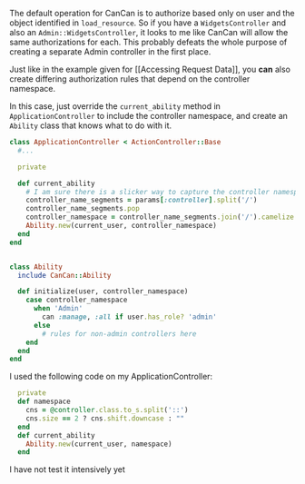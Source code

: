 The default operation for CanCan is to authorize based only on user and the object identified in `load_resource`.  So if you have a `WidgetsController` and also an `Admin::WidgetsController`, it looks to me like CanCan will allow the same authorizations for each.  This probably defeats the whole purpose of creating a separate Admin controller in the first place.

Just like in the example given for [[Accessing Request Data]], you **can** also create differing authorization rules that depend on the controller namespace.  

In this case, just override the `current_ability` method in `ApplicationController` to include the controller namespace, and create an `Ability` class that knows what to do with it.

``` ruby
class ApplicationController < ActionController::Base
  #...

  private

  def current_ability
    # I am sure there is a slicker way to capture the controller namespace
    controller_name_segments = params[:controller].split('/')
    controller_name_segments.pop
    controller_namespace = controller_name_segments.join('/').camelize
    Ability.new(current_user, controller_namespace)
  end
end


class Ability
  include CanCan::Ability

  def initialize(user, controller_namespace)
    case controller_namespace
      when 'Admin'
        can :manage, :all if user.has_role? 'admin'
      else
        # rules for non-admin controllers here
    end
  end
end
```

I used the following code on my ApplicationController: 

``` ruby
  private
  def namespace
    cns = @controller.class.to_s.split('::')
    cns.size == 2 ? cns.shift.downcase : ""
  end
  def current_ability
    Ability.new(current_user, namespace)
  end
```

I have not test it intensively yet